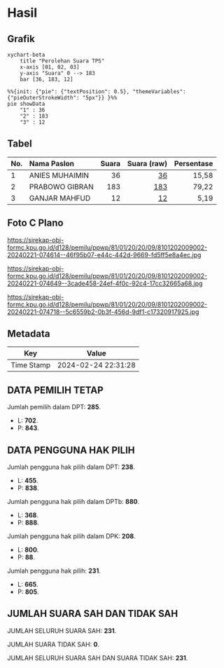 # Hasil

## Grafik

```mermaid
xychart-beta
    title "Perolehan Suara TPS"
    x-axis [01, 02, 03]
    y-axis "Suara" 0 --> 183
    bar [36, 183, 12]
```

```mermaid
%%{init: {"pie": {"textPosition": 0.5}, "themeVariables": {"pieOuterStrokeWidth": "5px"}} }%%
pie showData
    "1" : 36
    "2" : 183
    "3" : 12
```

## Tabel

| No. | Nama Paslon    | Suara | Suara (raw) | Persentase |
|:--- |:-------------- | -----:| -----------:| ----------:|
| 1   | ANIES MUHAIMIN | 36    | [36][p-1]   | 15,58      |
| 2   | PRABOWO GIBRAN | 183   | [183][p-2]  | 79,22      |
| 3   | GANJAR MAHFUD  | 12    | [12][p-3]   | 5,19       |


[p-1]: https://github.com/gigit-pemilu/pemilu-2024-81-maluku/blob/main/pilpres/hitung-suara/sub/81-maluku/sub/01-maluku-tengah/sub/20-seram-utara-barat/sub/2009-latea/sub/002-tps/sub/paslon-1.txt
[p-2]: https://github.com/gigit-pemilu/pemilu-2024-81-maluku/blob/main/pilpres/hitung-suara/sub/81-maluku/sub/01-maluku-tengah/sub/20-seram-utara-barat/sub/2009-latea/sub/002-tps/sub/paslon-2.txt
[p-3]: https://github.com/gigit-pemilu/pemilu-2024-81-maluku/blob/main/pilpres/hitung-suara/sub/81-maluku/sub/01-maluku-tengah/sub/20-seram-utara-barat/sub/2009-latea/sub/002-tps/sub/paslon-3.txt

## Foto C Plano

https://sirekap-obj-formc.kpu.go.id/d128/pemilu/ppwp/81/01/20/20/09/8101202009002-20240221-074614--46f95b07-e44c-442d-9669-fd5ff5e8a4ec.jpg

https://sirekap-obj-formc.kpu.go.id/d128/pemilu/ppwp/81/01/20/20/09/8101202009002-20240221-074649--3cade458-24ef-4f0c-92c4-17cc32665a68.jpg

https://sirekap-obj-formc.kpu.go.id/d128/pemilu/ppwp/81/01/20/20/09/8101202009002-20240221-074718--5c6559b2-0b3f-456d-9df1-c17320917925.jpg


## Metadata

| Key        | Value               |
| ---------- | ------------------- |
| Time Stamp | 2024-02-24 22:31:28 |


## DATA PEMILIH TETAP

Jumlah pemilih dalam DPT: **285**.
 * L: **702**.
 * P: **843**.

## DATA PENGGUNA HAK PILIH

Jumlah pengguna hak pilih dalam DPT: **238**.
 * L: **455**.
 * P: **838**.

Jumlah pengguna hak pilih dalam DPTb: **880**.
 * L: **368**.
 * P: **888**.

Jumlah pengguna hak pilih dalam DPK: **208**.
 * L: **800**.
 * P: **88**.

Jumlah pengguna hak pilih: **231**.
 * L: **665**.
 * P: **805**.

## JUMLAH SUARA SAH DAN TIDAK SAH

JUMLAH SELURUH SUARA SAH: **231**.

JUMLAH SUARA TIDAK SAH: **0**.

JUMLAH SELURUH SUARA SAH DAN SUARA TIDAK SAH: **231**.


